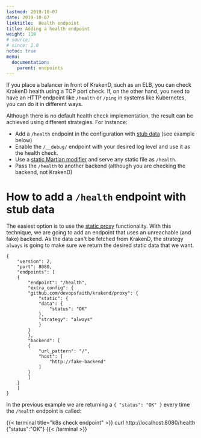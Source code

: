 ```yaml
---
lastmod: 2019-10-07
date: 2019-10-07
linktitle:  Health endpoint
title: Adding a health endpoint
weight: 110
# source:
# since: 1.0
notoc: true
menu:
  documentation:
    parent: endpoints
---
```


If you place a balancer in front of KrakenD, such as an ELB, you can check KrakenD health using a TCP port check. If, on the other hand, you need to have an HTTP endpoint like `/health` or `/ping` in systems like Kubernetes, you can do it in different ways.

Although there is no default health check implementation, the result can be achieved using different strategies. For instance:

- Add a `/health` endpoint in the configuration with [stub data](/docs/endpoints/static-proxy/) (see example below)
- Enable the `/__debug/` endpoint with your desired log level and use it as the health check.
- Use a [static Martian modifier](/docs/backends/martian/) and serve any static file as `/health`.
- Pass the `/health` to another backend (although you are checking the backend, not KrakenD)

# How to add a `/health` endpoint with stub data
The easiest option is to use the [static proxy](/docs/endpoints/static-proxy/) functionality. With this technique, we are going to add an endpoint that uses an unreachable (and fake) backend. As the data can't be fetched from KrakenD, the strategy `always` is going to make sure we return the desired static data that we want.

    {
        "version": 2,
        "port": 8080,
        "endpoints": [
        {
            "endpoint": "/health",
            "extra_config": {
            "github.com/devopsfaith/krakend/proxy": {
                "static": {
                "data": {
                    "status": "OK"
                },
                "strategy": "always"
                }
            }
            },
            "backend": [
            {
                "url_pattern": "/",
                "host": [
                    "http://fake-backend"
                ]
            }
            ]
        }
        ]
    }

In the previous example we are returning a `{ "status": "OK" }` every time the `/health` endpoint is called:

{{< terminal title="k8s check endpoint" >}}
curl http://localhost:8080/health
{"status":"OK"}
{{< /terminal >}}